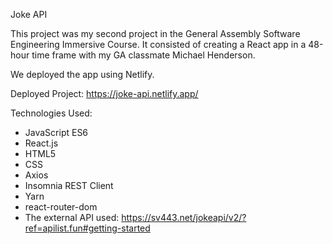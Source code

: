 Joke API

This project was my second project in the General Assembly Software Engineering Immersive Course. It consisted of creating a React app in a 48-hour time frame with my GA classmate Michael Henderson. 

We deployed the app using Netlify.

Deployed Project: https://joke-api.netlify.app/


Technologies Used:
- JavaScript ES6
- React.js 
- HTML5
- CSS
- Axios 
- Insomnia REST Client 
- Yarn
- react-router-dom 
- The external API used: https://sv443.net/jokeapi/v2/?ref=apilist.fun#getting-started